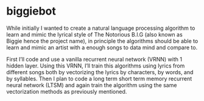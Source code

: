 # biggiebot

While initially I wanted to create a natural language processing algorithm to learn and mimic the lyrical style of The Notorious B.I.G (also known as Biggie hence the project name), in principle the algorithms should be able to learn and mimic an artist with a enough songs to data mind and compare to.

First I’ll code and use a vanilla recurrent neural network (VRNN) with 1 hidden layer. Using this VRNN, I’ll train this algorithms using lyrics from different songs both by vectorizing the lyrics by characters, by words, and by syllables. Then I plan to code a long term short term memory recurrent neural network (LTSM) and again train the algorithm using the same vectorization methods as previously mentioned.
